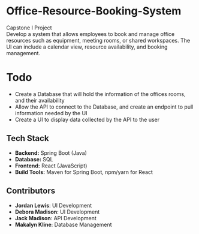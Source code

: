 # Office-Resource-Booking-System
Capstone I Project  
Develop a system that allows employees to book and manage office resources such as equipment, meeting rooms, or shared workspaces. The UI can include a calendar view, resource availability, and booking management.

# Todo
- Create a Database that will hold the information of the offices rooms, and their availability
- Allow the API to connect to the Database, and create an endpoint to pull information needed by the UI
- Create a UI to display data collected by the API to the user

## Tech Stack
- **Backend:** Spring Boot (Java)
- **Database:** SQL
- **Frontend:** React (JavaScript)
- **Build Tools:** Maven for Spring Boot, npm/yarn for React

## Contributors
- **Jordan Lewis**: UI Development
- **Debora Madison**: UI Development
- **Jack Madison**: API Development
- **Makalyn Kline**: Database Management
